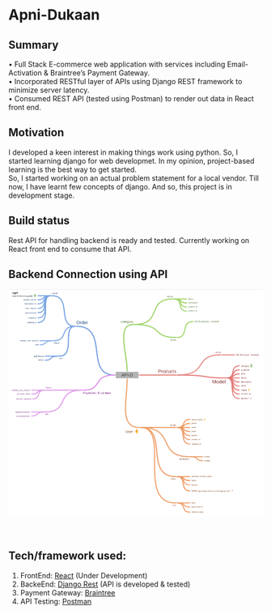 # Apni-Dukaan

## Summary

• Full Stack E-commerce web application with services including Email-Activation & Braintree’s Payment Gateway.
<br>
• Incorporated RESTful layer of APIs using Django REST framework to minimize server latency. 
<br>
• Consumed REST API (tested using Postman) to render out data in React front end.

## Motivation
I developed a keen interest in making things work using python. So, I started learning django for web developmet. In my opinion, project-based learning is the best way to get started.
<br>
So, I started working on an actual problem statement for a local vendor.
Till now, I have learnt few concepts of django. And so, this project is in development stage.

## Build status
Rest API for handling backend is ready and tested. Currently working on React front end to consume that API.
<br>

## Backend Connection using API

![Backend API design](Backend_Design.png)

<br>

## Tech/framework used:

1. FrontEnd: [React](https://reactjs.org/) (Under Development)
2. BackeEnd: [Django Rest](https://www.django-rest-framework.org/) (API is developed & tested)
3. Payment Gateway: [Braintree](https://developers.braintreepayments.com/)
4. API Testing: [Postman](https://www.postman.com/)

